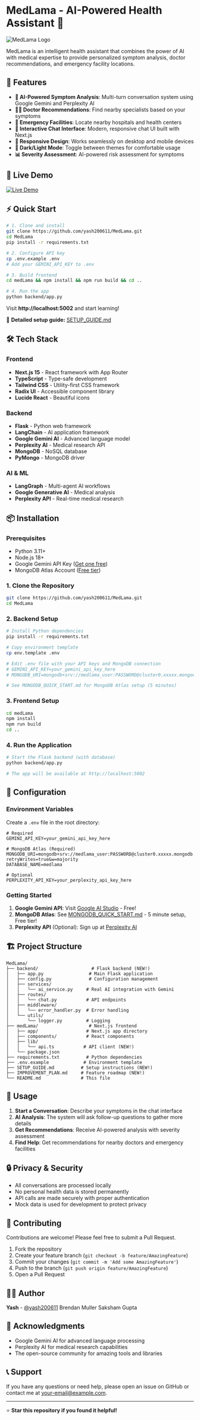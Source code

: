 # MedLama - AI-Powered Health Assistant 🏥

![MedLama Logo](https://img.shields.io/badge/MedLama-AI%20Health%20Assistant-blue?style=for-the-badge&logo=medical-bag)

MedLama is an intelligent health assistant that combines the power of AI with medical expertise to provide personalized symptom analysis, doctor recommendations, and emergency facility locations.

## 🌟 Features

- **🤖 AI-Powered Symptom Analysis**: Multi-turn conversation system using Google Gemini and Perplexity AI
- **👨‍⚕️ Doctor Recommendations**: Find nearby specialists based on your symptoms
- **🏥 Emergency Facilities**: Locate nearby hospitals and health centers
- **💬 Interactive Chat Interface**: Modern, responsive chat UI built with Next.js
- **📱 Responsive Design**: Works seamlessly on desktop and mobile devices
- **🌙 Dark/Light Mode**: Toggle between themes for comfortable usage
- **📊 Severity Assessment**: AI-powered risk assessment for symptoms

## 🚀 Live Demo

[![Live Demo](https://img.shields.io/badge/Live%20Demo-Visit%20Site-green?style=for-the-badge)](https://medlama.vercel.app)

## ⚡ Quick Start

```bash
# 1. Clone and install
git clone https://github.com/yash200611/MedLama.git
cd MedLama
pip install -r requirements.txt

# 2. Configure API key
cp .env.example .env
# Add your GEMINI_API_KEY to .env

# 3. Build frontend
cd medLama && npm install && npm run build && cd ..

# 4. Run the app
python backend/app.py
```

Visit **http://localhost:5002** and start learning!

📖 **Detailed setup guide:** [SETUP_GUIDE.md](./SETUP_GUIDE.md)

## 🛠️ Tech Stack

### Frontend
- **Next.js 15** - React framework with App Router
- **TypeScript** - Type-safe development
- **Tailwind CSS** - Utility-first CSS framework
- **Radix UI** - Accessible component library
- **Lucide React** - Beautiful icons

### Backend
- **Flask** - Python web framework
- **LangChain** - AI application framework
- **Google Gemini AI** - Advanced language model
- **Perplexity AI** - Medical research API
- **MongoDB** - NoSQL database
- **PyMongo** - MongoDB driver

### AI & ML
- **LangGraph** - Multi-agent AI workflows
- **Google Generative AI** - Medical analysis
- **Perplexity API** - Real-time medical research

## 📦 Installation

### Prerequisites
- Python 3.11+
- Node.js 18+
- Google Gemini API Key ([Get one free](https://makersuite.google.com/app/apikey))
- MongoDB Atlas Account ([Free tier](https://www.mongodb.com/cloud/atlas/register))

### 1. Clone the Repository
```bash
git clone https://github.com/yash200611/MedLama.git
cd MedLama
```

### 2. Backend Setup
```bash
# Install Python dependencies
pip install -r requirements.txt

# Copy environment template
cp env.template .env

# Edit .env file with your API keys and MongoDB connection
# GEMINI_API_KEY=your_gemini_api_key_here
# MONGODB_URI=mongodb+srv://medlama_user:PASSWORD@cluster0.xxxxx.mongodb.net/medlama?retryWrites=true&w=majority

# See MONGODB_QUICK_START.md for MongoDB Atlas setup (5 minutes)
```

### 3. Frontend Setup
```bash
cd medLama
npm install
npm run build
cd ..
```

### 4. Run the Application
```bash
# Start the Flask backend (with database)
python backend/app.py

# The app will be available at http://localhost:5002
```

## 🔧 Configuration

### Environment Variables

Create a `.env` file in the root directory:

```env
# Required
GEMINI_API_KEY=your_gemini_api_key_here

# MongoDB Atlas (Required)
MONGODB_URI=mongodb+srv://medlama_user:PASSWORD@cluster0.xxxxx.mongodb.net/medlama?retryWrites=true&w=majority
DATABASE_NAME=medlama

# Optional
PERPLEXITY_API_KEY=your_perplexity_api_key_here
```

### Getting Started

1. **Google Gemini API**: Visit [Google AI Studio](https://makersuite.google.com/app/apikey) - Free!
2. **MongoDB Atlas**: See [MONGODB_QUICK_START.md](./MONGODB_QUICK_START.md) - 5 minute setup, Free tier!
3. **Perplexity API** (Optional): Sign up at [Perplexity AI](https://www.perplexity.ai/settings/api)

## 🏗️ Project Structure

```
MedLama/
├── backend/                    # Flask backend (NEW!)
│   ├── app.py                 # Main Flask application
│   ├── config.py              # Configuration management
│   ├── services/
│   │   └── ai_service.py     # Real AI integration with Gemini
│   ├── routes/
│   │   └── chat.py           # API endpoints
│   ├── middleware/
│   │   └── error_handler.py  # Error handling
│   └── utils/
│       └── logger.py         # Logging
├── medLama/                   # Next.js frontend
│   ├── app/                  # Next.js app directory
│   ├── components/           # React components
│   ├── lib/
│   │   └── api.ts           # API client (NEW!)
│   └── package.json
├── requirements.txt          # Python dependencies
├── .env.example             # Environment template
├── SETUP_GUIDE.md          # Setup instructions (NEW!)
├── IMPROVEMENT_PLAN.md     # Feature roadmap (NEW!)
└── README.md               # This file
```

## 🎯 Usage

1. **Start a Conversation**: Describe your symptoms in the chat interface
2. **AI Analysis**: The system will ask follow-up questions to gather more details
3. **Get Recommendations**: Receive AI-powered analysis with severity assessment
4. **Find Help**: Get recommendations for nearby doctors and emergency facilities

## 🔒 Privacy & Security

- All conversations are processed locally
- No personal health data is stored permanently
- API calls are made securely with proper authentication
- Mock data is used for development to protect privacy

## 🤝 Contributing

Contributions are welcome! Please feel free to submit a Pull Request.

1. Fork the repository
2. Create your feature branch (`git checkout -b feature/AmazingFeature`)
3. Commit your changes (`git commit -m 'Add some AmazingFeature'`)
4. Push to the branch (`git push origin feature/AmazingFeature`)
5. Open a Pull Request


## 👨‍💻 Author

**Yash** - [@yash200611](https://github.com/yash200611)
Brendan Muller
Saksham Gupta

## 🙏 Acknowledgments

- Google Gemini AI for advanced language processing
- Perplexity AI for medical research capabilities
- The open-source community for amazing tools and libraries

## 📞 Support

If you have any questions or need help, please open an issue on GitHub or contact me at [your-email@example.com](mailto:your-email@example.com).

---

⭐ **Star this repository if you found it helpful!**
